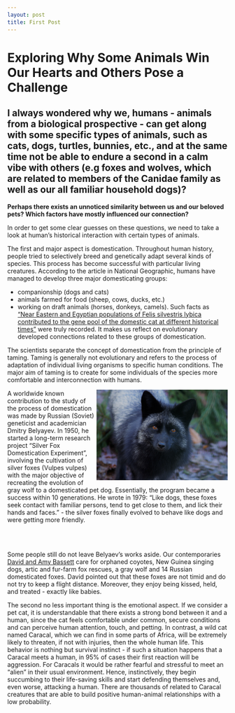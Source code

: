 ```yaml
---
layout: post
title: First Post
---
```


# Exploring Why Some Animals Win Our Hearts and Others Pose a Challenge

## I always wondered why we, humans - animals from a biological prospective - can get along with some specific types of animals, such as cats, dogs, turtles, bunnies, etc., and at the same time not be able to endure a second in a calm vibe with others (e.g foxes and wolves, which are related to members of the Canidae family as well as our all familiar household dogs)? 

**Perhaps there exists an unnoticed similarity between us and our beloved pets? Which factors have mostly influenced our connection?**

In order to get some clear guesses on these questions, we need to take a look at human’s historical interaction with certain types of animals. 

The first and major aspect is domestication. Throughout human history, people tried to selectively breed and genetically adapt several kinds of species. This process has become successful with particular living creatures. 
According to the article in National Geographic, humans have managed to develop three major domesticating groups: 
+ companionship (dogs and cats)
+ animals farmed for food (sheep, cows, ducks, etc.)
+ working on draft animals (horses, donkeys, camels). Such facts as [“Near Eastern and Egyptian populations of Felis silvestris lybica contributed to the gene pool of the domestic cat at different historical times”](https://www.nature.com/articles/s41559-017-0139.epdf?sharing_token=a-9BmmTKbme_7rk_Wb7KJdRgN0jAjWel9jnR3ZoTv0P1-hlCK4xw03Oq1bTQkuMRxu0CVri32-8BYKho-FYR13zfxre5GLJcd4_0LmLN4VEXjB6NSx3DrZ2P--bES4XzdX8f6vgAk7S5GxG11GPRIW5F1R-kzl0blu7b5vt-r5ECqD2WOxdtIzAp4RtzruH8MGYQn91anq5PrjerVMabheRp2DZB4UaCVFdollXT9Hk%3D&tracking_referrer=www.nationalgeographic.com) were truly recorded. It makes us reflect on evolutionary developed connections related to these groups of domestication.


The scientists separate the concept of domestication from the principle of taming. Taming is generally not evolutionary and refers to the process of adaptation of individual living organisms to specific human conditions. The major aim of taming is to create for some individuals of the species more comfortable and interconnection with humans. 

<p float="left">
  <img src="SilverFox.jpeg" alt="Alt Text" width="300" align="right">
</p>
A worldwide known contribution to the study of the process of domestication was made by Russian (Soviet) geneticist and academician Dmitry Belyayev. In 1950, he started a long-term research project “Silver Fox Domestication Experiment”, involving the cultivation of silver foxes (Vulpes vulpes) with the major objective of recreating the evolution of gray wolf to a domesticated pet dog.
Essentially, the program became a success within 10 generations. He wrote in 1979: “Like dogs, these foxes seek contact with familiar persons, tend to get close to them, and lick their hands and faces.” - the silver foxes finally evolved to behave like dogs and were getting more friendly.

<br><br>

Some people still do not leave Belyaev’s works aside. Our contemporaries [David and Amy Bassett](https://www.kpbs.org/news/local/2023/04/28/russian-domesticated-foxes-trained-nosework-save-lives-santa-ysabel)  care for orphaned coyotes, New Guinea singing dogs, artic and fur-farm fox rescues, a gray wolf and 14 Russian domesticated foxes. David pointed out that these foxes are not timid and do not try to keep a flight distance. Moreover, they enjoy being kissed, held, and treated - exactly like babies.

The second no less important thing is the emotional aspect. If we consider a pet cat, it is understandable that there exists a strong bond between it and a human, since the cat feels comfortable under common, secure conditions and can perceive human attention, touch, and petting. In contrast, a wild cat named Caracal, which we can find in some parts of Africa, will be extremely likely to threaten, if not with injuries, then the whole human life. This behavior is nothing but survival instinct - if such a situation happens that a Caracal meets a human, in 95% of cases their first reaction will be aggression. For Caracals it would be rather fearful and stressful to meet an “alien” in their usual environment. Hence, instinctively, they begin succumbing to their life-saving skills and start defending themselves and, even worse, attacking a human. There are thousands of related to Caracal creatures that are able to build positive human-animal relationships with a low probability.
